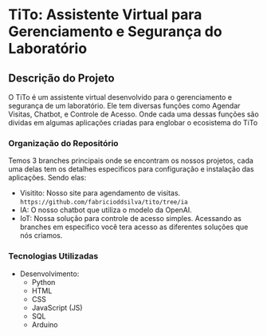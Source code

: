 # TiTo: Assistente Virtual para Gerenciamento e Segurança do Laboratório

## Descrição do Projeto
O TiTo é um assistente virtual desenvolvido para o gerenciamento e segurança de um laboratório. Ele tem diversas funções como Agendar Visitas, Chatbot, e Controle de Acesso. Onde cada uma dessas funções são dividas em algumas aplicações criadas para englobar o ecosistema do TiTo 

### Organização do Repositório
Temos 3 branches principais onde se encontram os nossos projetos, cada uma delas tem os detalhes especificos para configuração e instalação das aplicações. 
Sendo elas:
- Visitito: Nosso site para agendamento de visitas. `https://github.com/fabricioddsilva/tito/tree/ia`
- IA: O nosso chatbot que utiliza o modelo da OpenAI.
- IoT: Nossa solução para controle de acesso simples.
Acessando as branches em especifico você tera acesso as diferentes soluções que nós criamos.
  
### Tecnologias Utilizadas
- Desenvolvimento:
  - Python
  - HTML
  - CSS
  - JavaScript (JS)
  - SQL
  - Arduino
    
